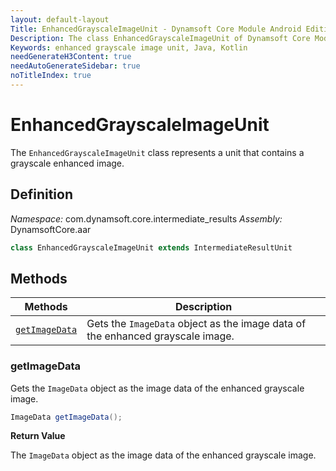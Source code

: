 ```yaml
---
layout: default-layout
Title: EnhancedGrayscaleImageUnit - Dynamsoft Core Module Android Edition API Reference
Description: The class EnhancedGrayscaleImageUnit of Dynamsoft Core Module represents a unit that contains a grayscale enhanced image.
Keywords: enhanced grayscale image unit, Java, Kotlin
needGenerateH3Content: true
needAutoGenerateSidebar: true
noTitleIndex: true
---
```


# EnhancedGrayscaleImageUnit

The `EnhancedGrayscaleImageUnit` class represents a unit that contains a grayscale enhanced image.

## Definition

*Namespace:* com.dynamsoft.core.intermediate_results
*Assembly:* DynamsoftCore.aar

```java
class EnhancedGrayscaleImageUnit extends IntermediateResultUnit
```

## Methods

| Methods | Description |
| ------- | ----------- |
| [`getImageData`](#getimagedata) | Gets the `ImageData` object as the image data of the enhanced grayscale image. |

### getImageData

Gets the `ImageData` object as the image data of the enhanced grayscale image.

```java
ImageData getImageData();
```

**Return Value**

The `ImageData` object as the image data of the enhanced grayscale image.

